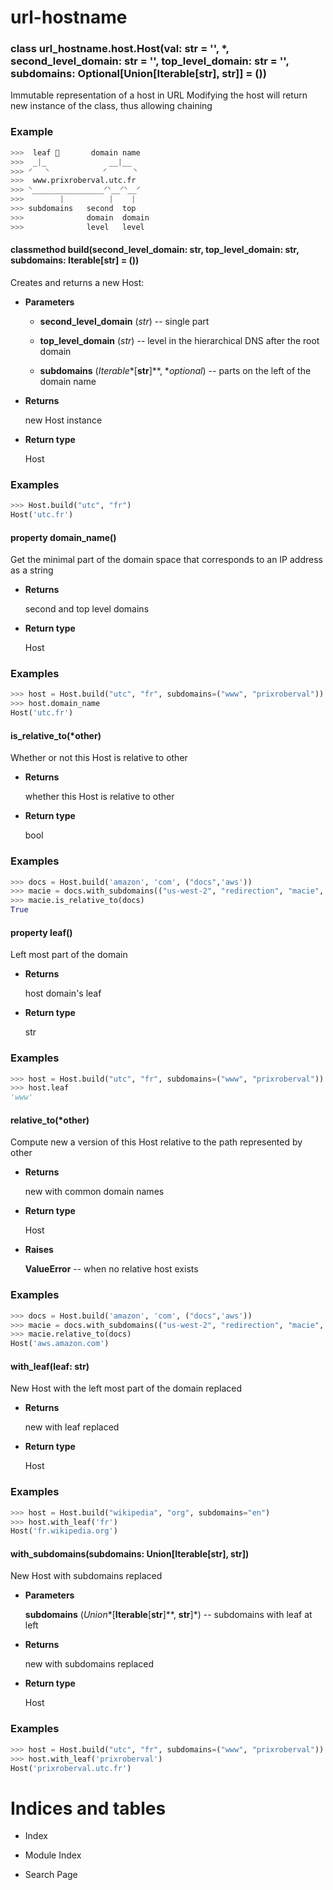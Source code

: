 # url-hostname


### class url_hostname.host.Host(val: str = '', \*, second_level_domain: str = '', top_level_domain: str = '', subdomains: Optional[Union[Iterable[str], str]] = ())
Immutable representation of a host in URL
Modifying the host will return new instance of the class, thus allowing chaining

### Example

```python
>>>  leaf 🍃       domain name
>>>  _|_              __|__
>>> ⸍   ⸌            ⸍      ⸌
>>>  www.prixroberval.utc.fr
>>> ⸌________________⸍⸌__⸍⸌__⸍
>>>        |          |    |
>>> subdomains   second  top
>>>              domain  domain
>>>              level   level
```


#### classmethod build(second_level_domain: str, top_level_domain: str, subdomains: Iterable[str] = ())
Creates and returns a new Host:


* **Parameters**

    
    * **second_level_domain** (*str*) -- single part


    * **top_level_domain** (*str*) -- level in the hierarchical DNS after the root domain


    * **subdomains** (*Iterable**[**str**]**, **optional*) -- parts on the left of the domain name



* **Returns**

    new Host instance



* **Return type**

    Host


### Examples

```python
>>> Host.build("utc", "fr")
Host('utc.fr')
```


#### property domain_name()
Get the minimal part of the domain space that corresponds to an IP address as a string


* **Returns**

    second and top level domains



* **Return type**

    Host


### Examples

```python
>>> host = Host.build("utc", "fr", subdomains=("www", "prixroberval"))
>>> host.domain_name
Host('utc.fr')
```


#### is_relative_to(\*other)
Whether or not this Host is relative to other


* **Returns**

    whether this Host is relative to other



* **Return type**

    bool


### Examples

```python
>>> docs = Host.build('amazon', 'com', ("docs",'aws'))
>>> macie = docs.with_subdomains(("us-west-2", "redirection", "macie", "aws"))
>>> macie.is_relative_to(docs)
True
```


#### property leaf()
Left most part of the domain


* **Returns**

    host domain's leaf



* **Return type**

    str


### Examples

```python
>>> host = Host.build("utc", "fr", subdomains=("www", "prixroberval"))
>>> host.leaf
'www'
```


#### relative_to(\*other)
Compute new a version of this Host relative to the path represented by other


* **Returns**

    new with common domain names



* **Return type**

    Host



* **Raises**

    **ValueError** -- when no relative host exists


### Examples

```python
>>> docs = Host.build('amazon', 'com', ("docs",'aws'))
>>> macie = docs.with_subdomains(("us-west-2", "redirection", "macie", "aws"))
>>> macie.relative_to(docs)
Host('aws.amazon.com')
```


#### with_leaf(leaf: str)
New Host with the left most part of the domain replaced


* **Returns**

    new with leaf replaced



* **Return type**

    Host


### Examples

```python
>>> host = Host.build("wikipedia", "org", subdomains="en")
>>> host.with_leaf('fr')
Host('fr.wikipedia.org')
```


#### with_subdomains(subdomains: Union[Iterable[str], str])
New Host with subdomains replaced


* **Parameters**

    **subdomains** (*Union**[**Iterable**[**str**]**, **str**]*) -- subdomains with leaf at left



* **Returns**

    new with subdomains replaced



* **Return type**

    Host


### Examples

```python
>>> host = Host.build("utc", "fr", subdomains=("www", "prixroberval"))
>>> host.with_leaf('prixroberval')
Host('prixroberval.utc.fr')
```

# Indices and tables


* Index


* Module Index


* Search Page
